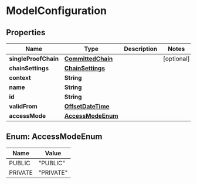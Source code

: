 
# ModelConfiguration

## Properties
Name | Type | Description | Notes
------------ | ------------- | ------------- | -------------
**singleProofChain** | [**CommittedChain**](CommittedChain.md) |  |  [optional]
**chainSettings** | [**ChainSettings**](ChainSettings.md) |  | 
**context** | **String** |  | 
**name** | **String** |  | 
**id** | **String** |  | 
**validFrom** | [**OffsetDateTime**](OffsetDateTime.md) |  | 
**accessMode** | [**AccessModeEnum**](#AccessModeEnum) |  | 


<a name="AccessModeEnum"></a>
## Enum: AccessModeEnum
Name | Value
---- | -----
PUBLIC | &quot;PUBLIC&quot;
PRIVATE | &quot;PRIVATE&quot;



